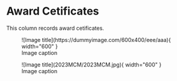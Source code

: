# Award Cetificates
This column records award cetificates.

<figure markdown>
  ![Image title](https://dummyimage.com/600x400/eee/aaa){ width="600" }
  <figcaption>Image caption</figcaption>
</figure>

<figure markdown>
  ![Image title](2023MCM/2023MCM.jpg){ width="600" }
  <figcaption>Image caption</figcaption>
</figure>
